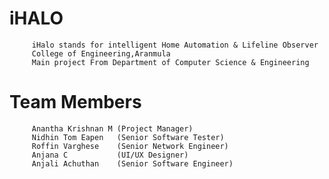 # iHALO 
         iHalo stands for intelligent Home Automation & Lifeline Observer
         College of Engineering,Aranmula
         Main project From Department of Computer Science & Engineering
         
# Team Members
         Anantha Krishnan M (Project Manager)
         Nidhin Tom Eapen   (Senior Software Tester)
         Roffin Varghese    (Senior Network Engineer)
         Anjana C           (UI/UX Designer)
         Anjali Achuthan    (Senior Software Engineer)
